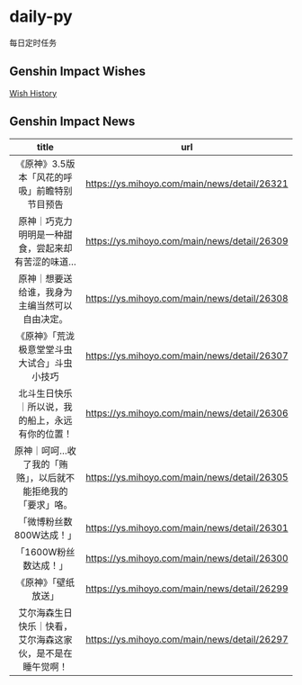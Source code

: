 # daily-py
每日定时任务


## Genshin Impact Wishes
[Wish History](./genshin_impact_wish.md)


## Genshin Impact News

| title | url |
|:---:|:---:|
| 《原神》3.5版本「风花的呼吸」前瞻特别节目预告 | https://ys.mihoyo.com/main/news/detail/26321 |
| 原神｜巧克力明明是一种甜食，尝起来却有苦涩的味道… | https://ys.mihoyo.com/main/news/detail/26309 |
| 原神｜想要送给谁，我身为主编当然可以自由决定。 | https://ys.mihoyo.com/main/news/detail/26308 |
| 《原神》「荒泷极意堂堂斗虫大试合」斗虫小技巧 | https://ys.mihoyo.com/main/news/detail/26307 |
| 北斗生日快乐｜所以说，我的船上，永远有你的位置！ | https://ys.mihoyo.com/main/news/detail/26306 |
| 原神｜呵呵…收了我的「贿赂」，以后就不能拒绝我的「要求」咯。 | https://ys.mihoyo.com/main/news/detail/26305 |
| 「微博粉丝数800W达成！」 | https://ys.mihoyo.com/main/news/detail/26301 |
| 「1600W粉丝数达成！」  | https://ys.mihoyo.com/main/news/detail/26300 |
| 《原神》「壁纸放送」 | https://ys.mihoyo.com/main/news/detail/26299 |
| 艾尔海森生日快乐｜快看，艾尔海森这家伙，是不是在睡午觉啊！ | https://ys.mihoyo.com/main/news/detail/26297 |

